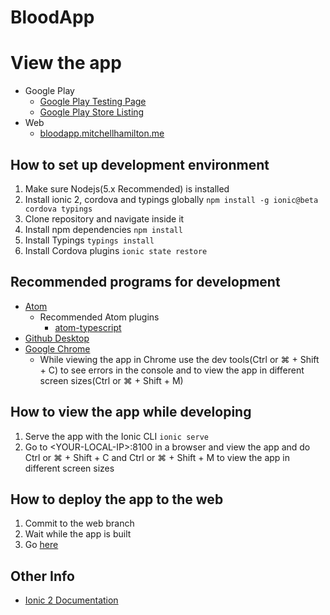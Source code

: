 # BloodApp

# View the app
* Google Play
  * [Google Play Testing Page](https://play.google.com/apps/testing/me.mitchellhamilton.BloodApp)
  * [Google Play Store Listing](https://play.google.com/store/apps/details?id=me.mitchellhamilton.BloodApp)
* Web
  * [bloodapp.mitchellhamilton.me](https://bloodapp.mitchellhamilton.me)
## How to set up development environment
1. Make sure Nodejs(5.x Recommended) is installed
2. Install ionic 2, cordova and typings globally ```npm install -g ionic@beta cordova typings```
3. Clone repository and navigate inside it
4. Install npm dependencies ```npm install```
5. Install Typings ```typings install```
6. Install Cordova plugins ```ionic state restore```

## Recommended programs for development
* [Atom](https://atom.io)
  * Recommended Atom plugins
    * [atom-typescript](https://atom.io/packages/atom-typescript)
* [Github Desktop](https://desktop.github.com)
* [Google Chrome](https://www.google.com/chrome/browser/desktop/index.html)
  * While viewing the app in Chrome use the dev tools(Ctrl or ⌘ + Shift + C) to see errors in the console and to view the app in different screen sizes(Ctrl or ⌘ + Shift + M)

## How to view the app while developing
1. Serve the app with the Ionic CLI ```ionic serve```
2. Go to \<YOUR-LOCAL-IP\>:8100 in a browser and view the app and do Ctrl or ⌘ + Shift + C and Ctrl or ⌘ + Shift + M to view the app in different screen sizes 

## How to deploy the app to the web
1. Commit to the web branch
2. Wait while the app is built
3. Go [here](https://bloodapp.mitchellhamilton.me)

## Other Info
* [Ionic 2 Documentation](http://ionicframework.com/docs/v2/)
